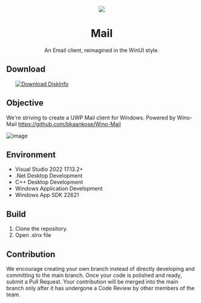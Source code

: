<p align="center">
    <img src="https://user-images.githubusercontent.com/6630660/217154573-9489676a-b34b-4523-aba4-05cd9ed81f97.png" alter="Mail Icon" align="center"/>
    <h1 align="center">Mail</h1>
    <p align="center">An Email client, reimagined in the WinUI style.</p>
</p>

## Download

<a style="margin-left:24px" href="https://www.microsoft.com/store/productId/9NVMM1QDW3QB">
    <picture>
        <source media="(prefers-color-scheme: dark)" srcset="https://get.microsoft.com/images/en-us%20light.svg" />
        <source media="(prefers-color-scheme: light)" srcset="https://get.microsoft.com/images/en-us%20dark.svg" />
        <img style="vertical-align:middle" src="https://get.microsoft.com/images/en-us%20dark.svg" alt="Download DiskInfo" />
    </picture>
</a>

## Objective

We're striving to create a UWP Mail client for Windows.
Powered by Wino-Mail
https://github.com/bkaankose/Wino-Mail

![image](https://github.com/MicaApps/Mail/assets/6630660/076a560a-0d83-4779-ad33-6c1fbfb5a390)

## Environment 

- Visual Studio 2022 17.13.2+
- .Net Desktop Development
- C++ Desktop Development
- Windows Application Development
- Windows App SDK 22621

## Build

1. Clone the repository.
2. Open .slnx file

## Contribution

We encourage creating your own branch instead of directly developing and committing to the main branch. Once your code is polished and ready, submit a Pull Request. Your contribution will be merged into the main branch only after it has undergone a Code Review by other members of the team.
